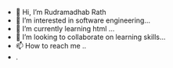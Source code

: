 - 👋 Hi, I’m Rudramadhab Rath
- 👀 I’m interested in software engineering...
- 🌱 I’m currently learning html ...
- 💞️ I’m looking to collaborate on learning skills...
- 📫 How to reach me ..
- .

<!---
Mr-Coder23/Mr-Coder23 is a ✨ special ✨ repository because its `README.md` (this file) appears on your GitHub profile.
You can click the Preview link to take a look at your changes.
--->
